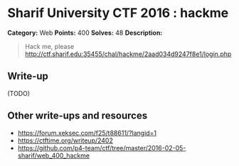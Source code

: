 # Sharif University CTF 2016 : hackme

**Category:** Web
**Points:** 400
**Solves:** 48
**Description:**

> Hack me, please <http://ctf.sharif.edu:35455/chal/hackme/2aad034d9247f8e1/login.php>


## Write-up

(TODO)

## Other write-ups and resources

* <https://forum.xeksec.com/f25/t88611/?langid=1>
* <https://ctftime.org/writeup/2402>
* <https://github.com/p4-team/ctf/tree/master/2016-02-05-sharif/web_400_hackme>
